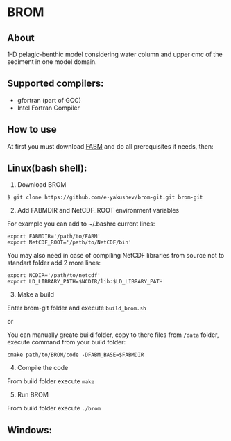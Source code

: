 # BROM
## About
1-D pelagic-benthic model considering water column and upper cmc of the sediment in one model domain.

## Supported compilers:
- gfortran (part of GCC)
- Intel Fortran Compiler

## How to use
At first you must download [FABM] and do all prerequisites it
needs, then:

## Linux(bash shell):
1. Download BROM

  `$ git clone https://github.com/e-yakushev/brom-git.git brom-git`

2. Add FABMDIR and NetCDF_ROOT environment variables

  For example you can add to ~/.bashrc current lines:

  ```
  export FABMDIR='/path/to/FABM'
  export NetCDF_ROOT='/path/to/NetCDF/bin'
  ```

  You may also need in case of compiling NetCDF libraries from source not to standart folder add 2 more lines:

  ```
  export NCDIR='/path/to/netcdf'
  export LD_LIBRARY_PATH=$NCDIR/lib:$LD_LIBRARY_PATH
  ```
3. Make a build 

  Enter brom-git folder and execute `build_brom.sh`

  or

  You can manually greate build folder, copy to there files from `/data` folder, execute command from your build folder: 

  `cmake path/to/BROM/code -DFABM_BASE=$FABMDIR`

4. Compile the code

  From build folder execute `make`

5. Run BROM

  From build folder execute `./brom`

## Windows:

[FABM]:http://fabm.net
